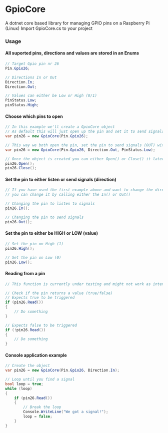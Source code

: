 # GpioCore
A dotnet core based library for managing GPIO pins on a Raspberry Pi (Linux)
Import GpioCore.cs to your project


### Usage

#### All suported pins, directions and values are stored in an Enums
```c#
// Target Gpio pin nr 26
Pin.Gpio26;

// Directions In or Out
Direction.In;
Direction.Out;

// Values can either be Low or High (0/1)
PinStatus.Low;
pinStatus.High;
```

#### Choose which pins to open
```c#
// In this example we'll create a GpioCore object
// As default this will just open up the pin and set it to send signals with a LOW value (0)
var pin26 = new GpioCore(Pin.Gpio26);

// This way we both open the pin, set the pin to send signals (OUT) with a value set to Low (0)
var pin26 = new GpioCore(Pin.Gpio26, Direction.Out, PinStatus.Low);

// Once the object is created you can either Open() or Close() it later on
pin26.Open();
pin26.Close();
```


#### Set the pin to either listen or send signals (direction)
```c#
// If you have used the first example above and want to change the direction, 
// you can change it by calling either the In() or Out()

// Changing the pin to listen to signals
pin26.In();

// Changing the pin to send signals
pin26.Out();
```


#### Set the pin to either be HIGH or LOW  (value)
```c#
// Set the pin on High (1)
pin26.High();

// Set the pin on Low (0)
pin26.Low();
```

#### Reading from a pin
```c#
// This function is currently under testing and might not work as intentioned

// Check if the pin returns a value (true/false)
// Expects true to be triggered
if (pin26.Read())
{
    // Do something
}

// Expects false to be triggered
if (!pin26.Read())
{
    // Do something
}
```


#### Console application example
```c#
// Create the object
var pin26 = new GpioCore(Pin.Gpio26, Direction.In);

// Loop until you find a signal
bool loop = true;
while (loop)
{
    if (pin26.Read())
    {
        // Break the loop
        Console.WriteLine("We got a signal!");
        loop = false;
    }
}
```
